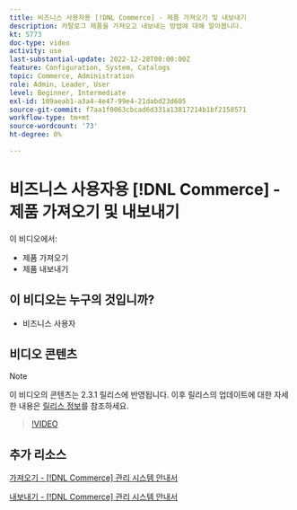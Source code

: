 ```yaml
---
title: 비즈니스 사용자용 [!DNL Commerce] - 제품 가져오기 및 내보내기
description: 카탈로그 제품을 가져오고 내보내는 방법에 대해 알아봅니다.
kt: 5773
doc-type: video
activity: use
last-substantial-update: 2022-12-28T00:00:00Z
feature: Configuration, System, Catalogs
topic: Commerce, Administration
role: Admin, Leader, User
level: Beginner, Intermediate
exl-id: 109aeab1-a3a4-4e47-99e4-21dabd23d605
source-git-commit: f7aa1f0063cbcad6d331a13817214b1bf2158571
workflow-type: tm+mt
source-wordcount: '73'
ht-degree: 0%

---
```


# 비즈니스 사용자용 [!DNL Commerce] - 제품 가져오기 및 내보내기

이 비디오에서:

- 제품 가져오기
- 제품 내보내기

## 이 비디오는 누구의 것입니까?

- 비즈니스 사용자

## 비디오 콘텐츠

>[!NOTE]
>
>이 비디오의 콘텐츠는 2.3.1 릴리스에 반영됩니다. 이후 릴리스의 업데이트에 대한 자세한 내용은 [릴리스 정보](https://experienceleague.adobe.com/docs/commerce-operations/release/notes/overview.html?lang=ko)를 참조하세요.

>[!VIDEO](https://video.tv.adobe.com/v/35958?quality=12&learn=on)

## 추가 리소스

[가져오기 - [!DNL Commerce] 관리 시스템 안내서](https://experienceleague.adobe.com/docs/commerce-admin/systems/data-transfer/data-import.html?lang=ko)

[내보내기 - [!DNL Commerce] 관리 시스템 안내서](https://experienceleague.adobe.com/docs/commerce-admin/systems/data-transfer/data-export.html?lang=ko)
